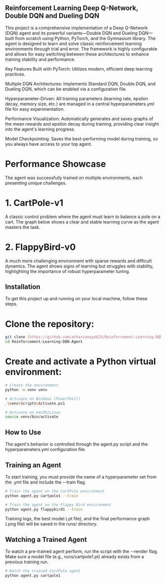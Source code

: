 ## Reinforcement Learning Deep Q-Network, Double DQN and Dueling DQN

This project is a comprehensive implementation of a Deep Q-Network (DQN) agent and its powerful variants—Double DQN and Dueling DQN—built from scratch using Python, PyTorch, and the Gymnasium library. The agent is designed to learn and solve classic reinforcement learning environments through trial and error. The framework is highly configurable and allows for easy switching between these architectures to enhance training stability and performance.

Key Features
Built with PyTorch: Utilizes modern, efficient deep learning practices.

Multiple DQN Architectures: Implements Standard DQN, Double DQN, and Dueling DQN, which can be enabled via a configuration file.

Hyperparameter-Driven: All training parameters (learning rate, epsilon decay, memory size, etc.) are managed in a central hyperparameters.yml file for easy experimentation.

Performance Visualization: Automatically generates and saves graphs of the mean rewards and epsilon decay during training, providing clear insight into the agent's learning progress.

Model Checkpointing: Saves the best-performing model during training, so you always have access to your top agent.

# Performance Showcase
The agent was successfully trained on multiple environments, each presenting unique challenges.

# 1. CartPole-v1
A classic control problem where the agent must learn to balance a pole on a cart. The graph below shows a clear and stable learning curve as the agent masters the task.


# 2. FlappyBird-v0
A much more challenging environment with sparse rewards and difficult dynamics. The agent shows signs of learning but struggles with stability, highlighting the importance of robust hyperparameter tuning.

## Installation
To get this project up and running on your local machine, follow these steps.

# Clone the repository:
```bash
git clone [https://github.com/atharvanayak25/Reinforcement-Learning-DQN-Agent.git](https://github.com/atharvanayak25/Reinforcement-Learning-DQN-Agent.git)
cd Reinforcement-Learning-DQN-Agent

```

# Create and activate a Python virtual environment:
```bash
# Create the environment
python -m venv venv

# Activate on Windows (PowerShell)
.\venv\Scripts\Activate.ps1

# Activate on macOS/Linux
source venv/bin/activate
```

## How to Use

The agent's behavior is controlled through the agent.py script and the hyperparameters.yml configuration file.

## Training an Agent

To start training, you must provide the name of a hyperparameter set from the .yml file and include the --train flag.

```bash
# Train the agent on the CartPole environment
python agent.py cartpole1 --train

# Train the agent on the Flappy Bird environment
python agent.py flappybird1 --train
```

Training logs, the best model (.pt file), and the final performance graph (.png file) will be saved in the runs/ directory.

## Watching a Trained Agent

To watch a pre-trained agent perform, run the script with the --render flag. Make sure a model file (e.g., runs/cartpole1.pt) already exists from a previous training run.

``` bash
# Watch the trained CartPole agent
python agent.py cartpole1
```

